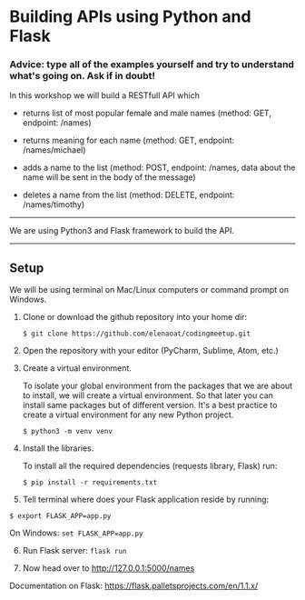# Building APIs using Python and Flask

### Advice: type all of the examples yourself and try to understand what's going on. Ask if in doubt!


In this workshop we will build a RESTfull API which
 - returns list of most popular female and male names (method: GET, endpoint: /names)

 - returns meaning for each name  (method: GET, endpoint: /names/michael)

 - adds a name to the list (method: POST, endpoint: /names, data about the name will be sent in the body of the message)

 - deletes a name from the list (method: DELETE, endpoint: /names/timothy)

----------------
We are using Python3 and Flask framework to build the API.

------------------------
## Setup
We will be using terminal on Mac/Linux computers or command prompt on Windows.
1. Clone or download the github repository into your home dir:

    ``$ git clone https://github.com/elenaoat/codingmeetup.git``
2. Open the repository with your editor (PyCharm, Sublime, Atom, etc.)

3. Create a virtual environment.

    To isolate your global environment from the packages that we are about to install, we will create a virtual environment.
    So that later you can install same packages but of different version. It's a best practice to create a virtual
    environment for any new Python project.

    ``$ python3 -m venv venv``
4. Install the libraries.

    To install all the required dependencies (requests library, Flask) run:

    ``$ pip install -r requirements.txt``

5. Tell terminal where does your Flask application reside by running:

`$ export FLASK_APP=app.py`

   On Windows:
``set FLASK_APP=app.py``

6. Run Flask server:
    ``flask run``

7. Now head over to http://127.0.0.1:5000/names


Documentation on Flask:
https://flask.palletsprojects.com/en/1.1.x/
